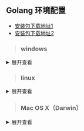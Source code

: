 ## Golang 环境配置

- [安装包下载地址1](https://golang.org/dl/)
- [安装包下载地址2](https://golang.google.cn/dl/)

> ### windows
<details>
<summary>展开查看</summary>
<pre><code>

```

```

</code></pre>
</details>

> ### linux
<details>
<summary>展开查看</summary>
<pre><code>

```

```

</code></pre>
</details>

> ### Mac OS X（Darwin）
<details>
<summary>展开查看</summary>
<pre><code>

```

```

</code></pre>
</details>
